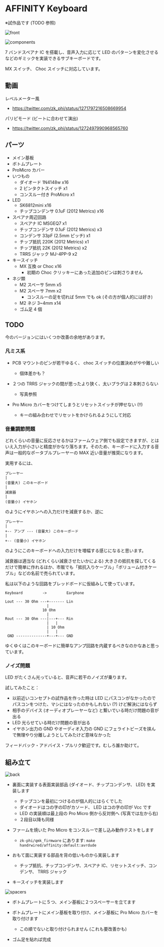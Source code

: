 # AFFINITY Keyboard

※試作品です (TODO 参照)

![front](images/front.jpg)

![components](images/components.jpg)

7 バンドスペアナ IC を搭載し、音声入力に応じて LED のパターンを変化させるなどのギミックを実装できるサブキーボードです。

MX スイッチ、 Choc スイッチに対応しています。

## 動画

レベルメーター風

- https://twitter.com/zk_phi/status/1271797216508669954

パリピモード (ビートに合わせて演出)

- https://twitter.com/zk_phi/status/1272497990968565760

## パーツ

- メイン基板
- ボトムプレート
- ProMicro カバー
- いつもの
  - ダイオード 1N4148w x16
  - 2 ピンタクトスイッチ x1
  - コンスルー付き ProMicro x1
- LED
  - SK6812mini x16
  - チップコンデンサ 0.1uF (2012 Metrics) x16
- スペアナ周辺回路
  - スペアナ IC MSGEQ7 x1
  - チップコンデンサ 0.1uF (2012 Metrics) x3
  - コンデンサ 33pF (2.5mm ピッチ) x1
  - チップ抵抗 220K (2012 Metrics) x1
  - チップ抵抗 22K (2012 Metrics) x2
  - TRRS ジャック MJ-4PP-9 x2
- キースイッチ
  - MX 互換 or Choc x16
    - 初期の Choc クリッキーにあった追加のピンは刺さりません
- ネジ類
  - M2 スペーサ 5mm x5
  - M2 スペーサ 7mm x2
    - コンスルーの足を切れば 5mm でも ok (その方が個人的には好き)
  - M2 ネジ 3~4mm x14
  - ゴム足 4 個

## TODO

今のバージョンにはいくつか改善の余地があります。

### 凡ミス系

- PCB マウントのピンが若干ゆるく、 choc スイッチの位置決めがやや難しい
  - 個体差かも？

- ２つの TRRS ジャックの間が思ったより狭く、太いプラグは２本刺さらない
  - 写真参照

- Pro Micro カバーをつけてしまうとリセットスイッチが押せない (!!)
  - キーの組み合わせでリセットをかけられるようにして対応

### 音量調節問題

どれくらいの音量に反応させるかはファームウェア側でも設定できますが、とはいえ入力が小さいと精度がかなり落ちます。そのため、キーボードに入力する音声は一般的なポータブルプレーヤーの MAX 近い音量が推奨になります。

実用するには、

```
プレーヤー
|
(音量大) このキーボード
|
減衰器
|
(音量小) イヤホン
```

のようにイヤホンへの入力だけを減衰するか、逆に

```
プレーヤー
|
+-- アンプ --- (音量大) このキーボード
|
+-- (音量小) イヤホン
```

のようにこのキーボードへの入力だけを増幅する感じになると思います。

減衰器は適当な (どれくらい減衰させたいかによる) 大きさの抵抗を探してくるだけで簡単に作れるほか、市販でも「抵抗入りケーブル」「ボリューム付きケーブル」などの名前で売られています。

私は以下のような回路をブレッドボードに仮組みして使っています。

```
Keyboard         ->         Earphone

Lout --- 30 Ohm ---+------- Lin
                   |
                 10 Ohm
                   |
Rout --- 30 Ohm ---|---+--- Rin
                   |   |
                   | 10 Ohm
                   |   |
 GND --------------+---+--- GND
```

ゆくゆくはこのキーボードに簡単なアンプ回路を内蔵するべきなのかなあと思っています。

### ノイズ問題

LED がたくさん光っていると、音声に若干のノイズが乗ります。

試してみたこと：

- 以前近いコンセプトの試作品を作った時は LED にパスコンがなかったのでパスコンをつけた、マシにはなったのかもしれない (?) けど解決にはならず
- 相手のデバイス (オーディオプレーヤーなど) と繋いでいる時だけ問題の音が出る
- LED 光らせている時だけ問題の音が出る
- イヤホン出力の GND やオーディオ入力の GND にフェライトビーズを挟んで無理やり分離しようとしてみたけど意味なかった

フィードバック・アドバイス・プルリク歓迎です。むしろ誰か助けて。

## 組み立て

![back](images/back.jpg)

- 裏面に実装する表面実装部品 (ダイオード、チップコンデンサ、 LED) を実装します
  - チップコンを最初につけるのが個人的にはらくでした
  - ダイオードはコの字の印がカソード、 LED はコの字の印が Vcc です
  - LED の実装順は最上段の Pro Micro 側から反対側へ (写真では左から右)
  - ２段目以降も同様

- ファームを焼いた Pro Micro をコンスルーで差し込み動作テストをします
  - `zk-phi/qmk_firmware` にあります: `make handrwired/affinity:default:avrdude`

- おもて面に実装する部品を背の低いものから実装します
  - チップ抵抗、チップコンデンサ、スペアナ IC、リセットスイッチ、コンデンサ、 TRRS ジャック

- キースイッチを実装します

![spacers](images/spacers.jpg)

- ボトムプレートに５つ、メイン基板に２つスペーサーを立てます

- ボトムプレートにメイン基板を取り付け、メイン基板に Pro Micro カバーを取り付けます
  - この順でないと取り付けられません (これも要改善かも)

- ゴム足を貼れば完成
